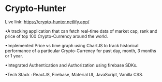 # Crypto-Hunter

Live link: https://crypto-hunter.netlify.app/

•A tracking application that can fetch real-time data of market cap, rank and price of top 100 Crypto-Currency around the world.

•Implemented Price vs time graph using ChartJS to track historical performance of a particular Crypto-Currency for past day, month, 3 months or 1 year.

•Integrated Authentication and Authorization using firebase SDKs.

•Tech Stack : ReactJS, Firebase, Material UI, JavaScript, Vanilla CSS.
